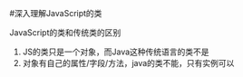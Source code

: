 #深入理解JavaScript的类

JavaScript的类和传统类的区别
1. JS的类只是一个对象，而Java这种传统语言的类不是
2. 对象有自己的属性/字段/方法，java的类不能，只有实例可以
